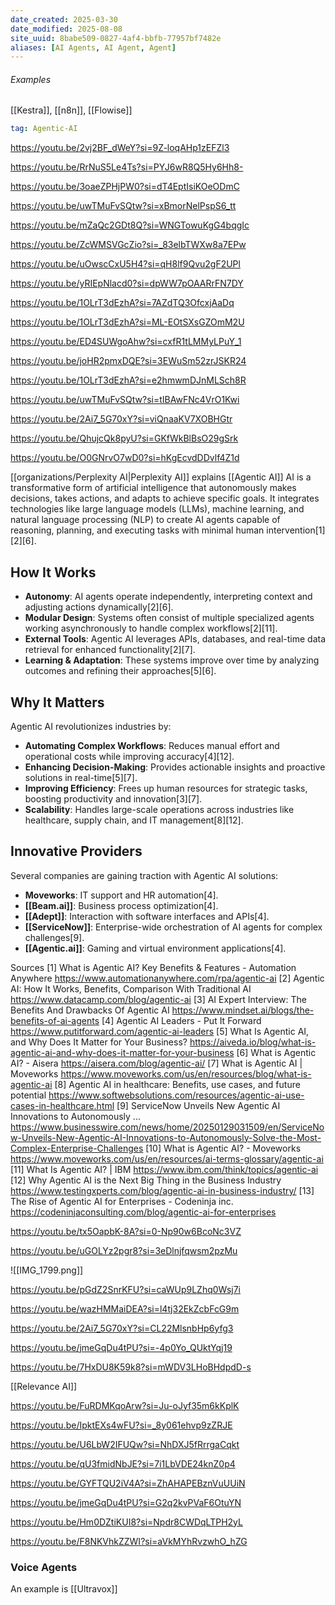 ```yaml
---
date_created: 2025-03-30
date_modified: 2025-08-08
site_uuid: 8babe509-0827-4af4-bbfb-77957bf7482e
aliases: [AI Agents, AI Agent, Agent]
---
```

###### Examples
[[Kestra]], [[n8n]], [[Flowise]]


```yaml toolingGallery
tag: Agentic-AI
```

https://youtu.be/2vj2BF_dWeY?si=9Z-loqAHp1zEFZl3

https://youtu.be/RrNuS5Le4Ts?si=PYJ6wR8Q5Hy6Hh8-

https://youtu.be/3oaeZPHjPW0?si=dT4EptIsiKOeODmC

https://youtu.be/uwTMuFvSQtw?si=xBmorNelPspS6_tt

https://youtu.be/mZaQc2GDt8Q?si=WNGTowuKgG4bqgIc

https://youtu.be/ZcWMSVGcZio?si=_83elbTWXw8a7EPw

https://youtu.be/uOwscCxU5H4?si=qH8lf9Qvu2gF2UPl

https://youtu.be/yRIEpNlacd0?si=dpWW7pOAARrFN7DY

https://youtu.be/1OLrT3dEzhA?si=7AZdTQ3OfcxjAaDq

https://youtu.be/1OLrT3dEzhA?si=ML-EOtSXsGZOmM2U

https://youtu.be/ED4SUWgoAhw?si=cxfR1tLMMyLPuY_1

https://youtu.be/joHR2pmxDQE?si=3EWuSm52zrJSKR24

https://youtu.be/1OLrT3dEzhA?si=e2hmwmDJnMLSch8R

https://youtu.be/uwTMuFvSQtw?si=tIBAwFNc4VrO1Kwi

https://youtu.be/2Ai7_5G70xY?si=viQnaaKV7XOBHGtr

https://youtu.be/QhujcQk8pyU?si=GKfWkBlBsO29gSrk

https://youtu.be/O0GNrvO7wD0?si=hKgEcvdDDvlf4Z1d


[[organizations/Perplexity AI|Perplexity AI]] explains [[Agentic AI]]
AI is a transformative form of artificial intelligence that autonomously makes decisions, takes actions, and adapts to achieve specific goals. It integrates technologies like large language models (LLMs), machine learning, and natural language processing (NLP) to create AI agents capable of reasoning, planning, and executing tasks with minimal human intervention[1][2][6].

## How It Works
- **Autonomy**: AI agents operate independently, interpreting context and adjusting actions dynamically[2][6].
- **Modular Design**: Systems often consist of multiple specialized agents working asynchronously to handle complex workflows[2][11].
- **External Tools**: Agentic AI leverages APIs, databases, and real-time data retrieval for enhanced functionality[2][7].
- **Learning & Adaptation**: These systems improve over time by analyzing outcomes and refining their approaches[5][6].

## Why It Matters
Agentic AI revolutionizes industries by:
- **Automating Complex Workflows**: Reduces manual effort and operational costs while improving accuracy[4][12].
- **Enhancing Decision-Making**: Provides actionable insights and proactive solutions in real-time[5][7].
- **Improving Efficiency**: Frees up human resources for strategic tasks, boosting productivity and innovation[3][7].
- **Scalability**: Handles large-scale operations across industries like healthcare, supply chain, and IT management[8][12].

## Innovative Providers
Several companies are gaining traction with Agentic AI solutions:
- **Moveworks**: IT support and HR automation[4].
- **[[Beam.ai]]**: Business process optimization[4].
- **[[Adept]]**: Interaction with software interfaces and APIs[4].
- **[[ServiceNow]]**: Enterprise-wide orchestration of AI agents for complex challenges[9].
- **[[Agentic.ai]]**: Gaming and virtual environment applications[4].

Sources
[1] What is Agentic AI? Key Benefits & Features - Automation Anywhere https://www.automationanywhere.com/rpa/agentic-ai
[2] Agentic AI: How It Works, Benefits, Comparison With Traditional AI https://www.datacamp.com/blog/agentic-ai
[3] AI Expert Interview: The Benefits And Drawbacks Of Agentic AI https://www.mindset.ai/blogs/the-benefits-of-ai-agents
[4] Agentic AI Leaders - Put It Forward https://www.putitforward.com/agentic-ai-leaders
[5] What Is Agentic AI, and Why Does It Matter for Your Business? https://aiveda.io/blog/what-is-agentic-ai-and-why-does-it-matter-for-your-business
[6] What is Agentic AI? - Aisera https://aisera.com/blog/agentic-ai/
[7] What is Agentic AI | Moveworks https://www.moveworks.com/us/en/resources/blog/what-is-agentic-ai
[8] Agentic AI in healthcare: Benefits, use cases, and future potential https://www.softwebsolutions.com/resources/agentic-ai-use-cases-in-healthcare.html
[9] ServiceNow Unveils New Agentic AI Innovations to Autonomously ... https://www.businesswire.com/news/home/20250129031509/en/ServiceNow-Unveils-New-Agentic-AI-Innovations-to-Autonomously-Solve-the-Most-Complex-Enterprise-Challenges
[10] What is Agentic AI? - Moveworks https://www.moveworks.com/us/en/resources/ai-terms-glossary/agentic-ai
[11] What Is Agentic AI? | IBM https://www.ibm.com/think/topics/agentic-ai
[12] Why Agentic AI is the Next Big Thing in the Business Industry https://www.testingxperts.com/blog/agentic-ai-in-business-industry/
[13] The Rise of Agentic AI for Enterprises - Codeninja inc. https://codeninjaconsulting.com/blog/agentic-ai-for-enterprises



https://youtu.be/tx5OapbK-8A?si=0-Np90w6BcoNc3VZ

https://youtu.be/uGOLYz2pgr8?si=3eDlnjfqwsm2pzMu

![[IMG_1799.png]]

https://youtu.be/pGdZ2SnrKFU?si=caWUp9LZhq0Wsj7i

https://youtu.be/wazHMMaiDEA?si=l4tj32EkZcbFcG9m

https://youtu.be/2Ai7_5G70xY?si=CL22MlsnbHp6yfg3

https://youtu.be/jmeGqDu4tPU?si=-4p0Yo_QUktYqj19

https://youtu.be/7HxDU8K59k8?si=mWDV3LHoBHdpdD-s

[[Relevance AI]]

https://youtu.be/FuRDMKqoArw?si=Ju-oJyf35m6kKplK

https://youtu.be/IpktEXs4wFU?si=_8y061ehvp9zZRJE

https://youtu.be/U6LbW2IFUQw?si=NhDXJ5fRrrgaCqkt

https://youtu.be/qU3fmidNbJE?si=7i1LbVDE24knZ0p4

https://youtu.be/GYFTQU2iV4A?si=ZhAHAPEBznVuUUiN

https://youtu.be/jmeGqDu4tPU?si=G2q2kvPVaF6OtuYN

https://youtu.be/Hm0DZtiKUI8?si=Npdr8CWDqLTPH2yL

https://youtu.be/F8NKVhkZZWI?si=aVkMYhRvzwhO_hZG
### Voice Agents
An example is [[Ultravox]]